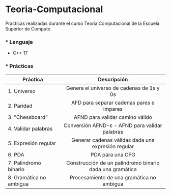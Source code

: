 # Teoria-Computacional
Practicas realizadas durante el curso Teoria Computacional de la Escuela Superior de Computo

### * Lenguaje
* C++ 17
###  * Prácticas
| Práctica      | Descripción                 | 
| ------------- |:---------------------------:| 
| 1. Universo | Genera el universo de cadenas de 1s  y 0s |        
| 2. Paridad | AFD para separar cadenas pares e impares |   
| 3. "Chessboard" | AFND para validar camino válido |
| 4. Validar palabras | Conversión AFND-ε - AFND para validar palabras |
| 5. Expresión regular | Generar cadenas válidas dada una expresión regular |
| 6. PDA | PDA para una CFG |
| 7. Palindromo binario | Construcción de un palindromo binario dada una gramática |
| 8. Gramática no ambigua | Procesamiento de una gramática no ambigua |
